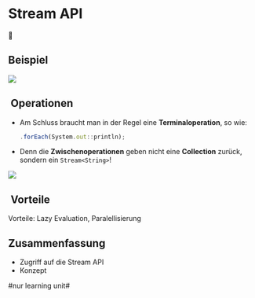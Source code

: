 # Stream API
🌊

## Beispiel
![][image-1]

##  Operationen

- Am Schluss braucht man in der Regel eine **Terminaloperation**, so wie:
	```js
	.forEach(System.out::println);
	```

- Denn die **Zwischenoperationen** geben nicht eine **Collection** zurück, sondern ein `Stream<String>`!
			 
![][image-2]

##  Vorteile

Vorteile: Lazy Evaluation, Paralellisierung


## Zusammenfassung
- Zugriff auf die Stream API
- Konzept

[image-1]:	assets/Bildschirmfoto%202018-11-28%20um%2008.59.27.png
[image-2]:	assets/Bildschirmfoto%202018-11-28%20um%2009.13.05.png

#nur learning unit#